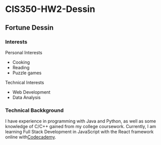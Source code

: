 # CIS350-HW2-Dessin

## Fortune Dessin

### Interests

Personal Interests

- Cooking
- Reading
- Puzzle games

Technical Interests

- Web Development
- Data Analysis

### Technical Backkground

I have experience in programming with Java and Python, as well as some knowledge of C/C++ gained from my college coursework. Currently, I am learning Full Stack Development in JavaScript with the React framework online with[Codecademy](https://www.codecademy.com/).
